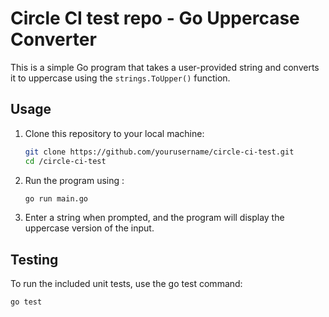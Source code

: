 

# Circle CI test repo - Go Uppercase Converter

This is a simple Go program that takes a user-provided string and converts it to uppercase using the `strings.ToUpper()` function.

## Usage

1. Clone this repository to your local machine:

   ```bash
   git clone https://github.com/yourusername/circle-ci-test.git
   cd /circle-ci-test

2. Run the program using :

   ```bash
   go run main.go

3. Enter a string when prompted, and the program will display the uppercase version of the input.

## Testing

To run the included unit tests, use the go test command:

  ```bash
  go test
   

   
   
